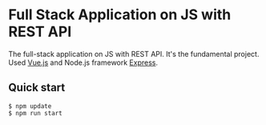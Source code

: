 # Full Stack Application on JS with REST API

The full-stack application on JS with REST API. It's the fundamental project.
Used [Vue.js](https://vuejs.org/) and Node.js framework [Express](https://expressjs.com/).

## Quick start

```console
$ npm update
$ npm run start

```